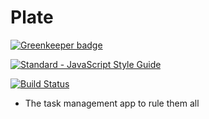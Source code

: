 # Plate

[![Greenkeeper badge](https://badges.greenkeeper.io/knipferrc/plate.svg)](https://greenkeeper.io/)

[![Standard - JavaScript Style Guide](https://cdn.rawgit.com/feross/standard/master/badge.svg)](https://github.com/feross/standard)

[![Build Status](https://travis-ci.org/knipferrc/plate.svg?branch=master)](https://travis-ci.org/knipferrc/plate)

- The task management app to rule them all

